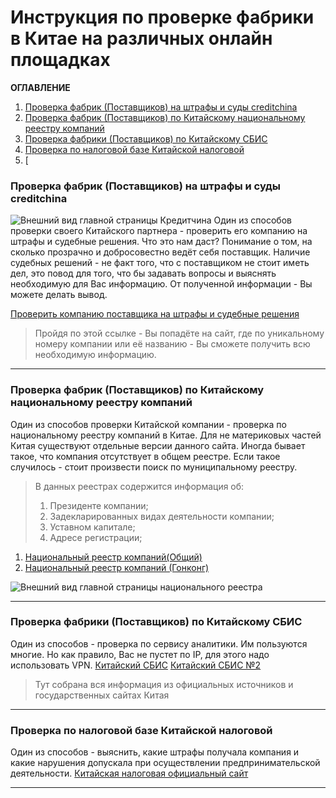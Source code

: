 # Инструкция по проверке фабрики в Китае на различных онлайн площадках
**ОГЛАВЛЕНИЕ**
1. [Проверка фабрик (Поставщиков) на штрафы и суды creditchina](#Проверка-фабрик-(Поставщиков)-на-штрафы-и-суды-creditchina)
2. [Проверка фабрик (Поставщиков) по Китайскому национальному реестру компаний](#Проверка-фабрик-(Поставщиков)-по-Китайскому-национальному-реестру-компаний)
3. [Проверка фабрики (Поставщиков) по Китайскому СБИС](#Проверка-фабрики-(Поставщиков)-по-Китайскому-СБИС)
4. [Проверка по налоговой базе Китайской налоговой](#Проверка-по-налоговой-базе-Китайской-налоговой)
5. [

### Проверка фабрик (Поставщиков) на штрафы и суды creditchina
![Внешний вид главной страницы Кредитчина](https://s.iimg.su/s/26/93xlmQ4agfGi0Pboh9tevgUhnnHZbnTtUel6DMrC.png)
Один из способов проверки своего Китайского партнера - проверить его компанию на штрафы и судебные решения. Что это нам даст? Понимание о том, на сколько прозрачно и добросовестно ведёт себя поставщик. Наличие судебных решений - не факт того, что с поставщиком не стоит иметь дел, это повод для того, что бы задавать вопросы и выяснять необходимую для Вас информацию. От полученной информации - Вы можете делать вывод.

[Проверить компанию поставщика на штрафы и судебные решения](https://www.creditchina.gov.cn/)
>Пройдя по этой ссылке - Вы попадёте на сайт, где по уникальному номеру компании или её названию - Вы сможете получить всю необходимую информацию.

---

### Проверка фабрик (Поставщиков) по Китайскому национальному реестру компаний
Один из способов проверки Китайской компании - проверка по национальному реестру компаний в Китае. Для не материковых частей Китая существуют отдельные версии данного сайта. Иногда бывает такое, что компания отсутствует в общем реестре. Если такое случилось - стоит произвести поиск по муниципальному реестру.
>В данных реестрах содержится информация об:
>1) Президенте компании;
>2) Задекларированных видах деятельности компании;
>3) Уставном капитале;
>4) Адресе регистрации;

1. [Национальный реестр компаний(Общий)](https://bt.gsxt.gov.cn/corp-query-homepage.html)
2. [Национальный реестр компаний (Гонконг)](https://www.cr.gov.hk)

![Внешний вид главной страницы национального реестра](https://s.iimg.su/s/26/wceITkmJI4xRiaoXj1hwbRxZptQbK6LnvmD3Ynlp.png)

---

### Проверка фабрики (Поставщиков) по Китайскому СБИС
Один из способов - проверка по сервису аналитики. Им пользуются многие. Но как правило, Вас не пустет по IP, для этого надо использовать VPN.
[Китайский СБИС](https://www.tianyancha.com)
[Китайский СБИС №2](https://www.qcc.com)
> Тут собрана вся информация из официальных источников и государственных сайтах Китая

---
### Проверка по налоговой базе Китайской налоговой
Один из способов - выяснить, какие штрафы получала компания и какие нарушения допускала при осуществлении предпринимательской деятельности.
[Китайская налоговая официальный сайт](http://www.chinatax.gov.cn)

---




<!--stackedit_data:
eyJoaXN0b3J5IjpbMTM0NTM3NTMxNiwtMzkxMjE2Nzc0LC0yNT
IwNjg2MzcsLTE5MzAzMzU4MjQsMTk5NTk2NjM0NiwtMzQ4MTIz
MTM2LC02NTg0NzE0NjAsLTI4MTIyMjk1NCwtMTM1NTEzMjk1OS
wtNTM4NDIxNTM1LC04ODU5MjYzNjMsMTM1NzM5MDIxMywtMTEw
Mjc2NDI4LC01NjQ4MzE3NDcsLTkyMzA3OTcxNiwtMTM0NDUyMD
AxNyw2MDYxMjAyNjYsLTE4Nzc2MTY2NjEsMTIxODYyNTUzNywt
MzM5NTQ3MDM4XX0=
-->
